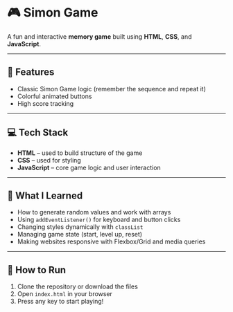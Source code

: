 # 🎮 Simon Game

A fun and interactive **memory game** built using **HTML**, **CSS**, and **JavaScript**.

---

## 📌 Features

- Classic Simon Game logic (remember the sequence and repeat it)
- Colorful animated buttons
- High score tracking

---

## 💻 Tech Stack

- **HTML** – used to build structure of the game
- **CSS** – used for styling
- **JavaScript** – core game logic and user interaction

---

## 🧠 What I Learned

- How to generate random values and work with arrays
- Using `addEventListener()` for keyboard and button clicks
- Changing styles dynamically with `classList`
- Managing game state (start, level up, reset)
- Making websites responsive with Flexbox/Grid and media queries

---

## 🚀 How to Run

1. Clone the repository or download the files
2. Open `index.html` in your browser
3. Press any key to start playing!


